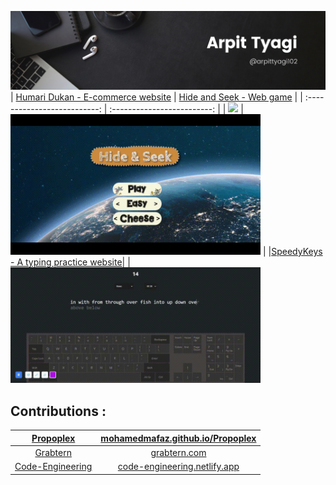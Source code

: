 ![Banner](banner.png)
| [Humari Dukan - E-commerce website](https://github.com/arpittyagirocks/Humari-Dukan)  |  [Hide and Seek - Web game](https://github.com/arpittyagirocks/HideandSeek)   |
| :--------------------------:       | :-------------------------: |
| <img src="Humaridukan.gif" width="400px">        | <img src="HideandSeek.gif" width="400px">        |
|[SpeedyKeys - A typing practice website](https://github.com/arpittyagi102/speedykeys)|
| <img src="SpeedyKeys.gif" width="400px">


## Contributions :
| [Propoplex](https://github.com/MohamedMafaz/Propoplex) | [mohamedmafaz.github.io/Propoplex](https://mohamedmafaz.github.io/Propoplex/) |
| :--------------------------:       | :-------------------------: |
| [Grabtern](https://github.com/anmode/grabtern-frontend) | [grabtern.com](https://grabtern.com/) |
| [Code-Engineering](https://github.com/NageshMandal/Engineering-Notes-Website) | [code-engineering.netlify.app](https://code-engineering.netlify.app/) |

